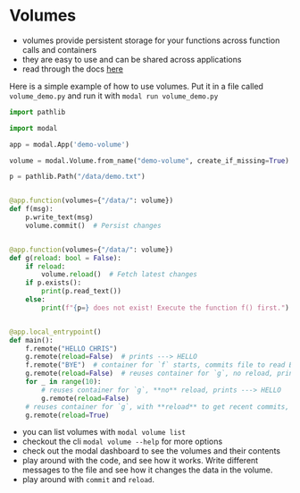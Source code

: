 # Volumes

- volumes provide persistent storage for your functions across function calls and containers
- they are easy to use and can be shared across applications
- read through the docs [here](https://modal.com/docs/guide/volumes)

Here is a simple example of how to use volumes.
Put it in a file called `volume_demo.py` and run it with `modal run volume_demo.py`

```python
import pathlib

import modal

app = modal.App('demo-volume')

volume = modal.Volume.from_name("demo-volume", create_if_missing=True)

p = pathlib.Path("/data/demo.txt")


@app.function(volumes={"/data/": volume})
def f(msg):
    p.write_text(msg)
    volume.commit()  # Persist changes


@app.function(volumes={"/data/": volume})
def g(reload: bool = False):
    if reload:
        volume.reload()  # Fetch latest changes
    if p.exists():
        print(p.read_text())
    else:
        print(f"{p=} does not exist! Execute the function f() first.")


@app.local_entrypoint()
def main():
    f.remote("HELLO CHRIS")
    g.remote(reload=False)  # prints ---> HELLO
    f.remote("BYE")  # container for `f` starts, commits file to read BYE
    g.remote(reload=False)  # reuses container for `g`, no reload, prints ---> HELLO
    for _ in range(10):
        # reuses container for `g`, **no** reload, prints ---> HELLO
        g.remote(reload=False)
    # reuses container for `g`, with **reload** to get recent commits, prints ---> BYE
    g.remote(reload=True)

```

- you can list volumes with `modal volume list`
- checkout the cli `modal volume --help` for more options
- check out the modal dashboard to see the volumes and their contents
- play around with the code, and see how it works. Write different messages to the file and see how it changes the data in the volume.
- play around with `commit` and `reload`.




